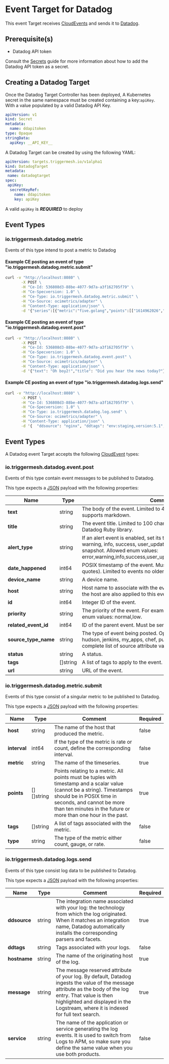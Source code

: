 # Event Target for Datadog

This event Target receives [CloudEvents][ce] and sends it to [Datadog][datadog].

## Prerequisite(s)

- Datadog API token

Consult the [Secrets](../guides/secrets.md) guide for more information about
how to add the Datadog API token as a secret.

## Creating a Datadog Target

Once the Datadog Target Controller has been deployed, A Kubernetes secret in the same namespace must be created containing a key:`apiKey`. With a value populated by a valid Datadog API Key.

```yaml
apiVersion: v1
kind: Secret
metadata:
  name: ddapitoken
type: Opaque
stringData:
  apiKey: __API_KEY__
```

A Datadog Target can be created by using the following YAML:

```yaml
apiVersion: targets.triggermesh.io/v1alpha1
kind: DatadogTarget
metadata:
 name: datadogtarget
spec:
 apiKey:
  secretKeyRef:
    name: ddapitoken
    key: apiKey
```

A valid `apiKey` is ***REQUIRED*** to deploy


## Event Types


### io.triggermesh.datadog.metric

Events of this type intend to post a metric to Datadog

#### Example CE posting an event of type "io.triggermesh.datadog.metric.submit"

```cmd
curl -v "http://localhost:8080" \
       -X POST \
       -H "Ce-Id: 536808d3-88be-4077-9d7a-a3f162705f79" \
       -H "Ce-Specversion: 1.0" \
       -H "Ce-Type: io.triggermesh.datadog.metric.submit" \
       -H "Ce-Source: ocimetrics/adapter" \
       -H "Content-Type: application/json" \
       -d '{"series":[{"metric":"five.golang","points":[["1614962026","14.5"]]}]}'
```


#### Example CE posting an event of type "io.triggermesh.datadog.event.post"

```cmd
curl -v "http://localhost:8080" \
       -X POST \
       -H "Ce-Id: 536808d3-88be-4077-9d7a-a3f162705f79" \
       -H "Ce-Specversion: 1.0" \
       -H "Ce-Type: io.triggermesh.datadog.event.post" \
       -H "Ce-Source: ocimetrics/adapter" \
       -H "Content-Type: application/json" \
       -d '{"text": "Oh boy2!","title": "Did you hear the news today?"}'
```

#### Example CE posting an event of type "io.triggermesh.datadog.logs.send"

```cmd
curl -v "http://localhost:8080" \
       -X POST \
       -H "Ce-Id: 536808d3-88be-4077-9d7a-a3f162705f79" \
       -H "Ce-Specversion: 1.0" \
       -H "Ce-Type: io.triggermesh.datadog.log.send" \
       -H "Ce-Source: ocimetrics/adapter" \
       -H "Content-Type: application/json" \
       -d '{  "ddsource": "nginx", "ddtags": "env:staging,version:5.1", "hostname": "i-012345678", "message": "2019-11-19T14:37:58,995 INFO Hello World", "service": "payment"}'
```

## Event Types

A Datadog event Target accepts the following [CloudEvent][ce] types:

### io.triggermesh.datadog.event.post

Events of this type contain event messages to be published to Datadog.

This type expects a [JSON][ce-jsonformat] payload with the following properties:

| Name  |  Type |  Comment | Required |
| ---|---|---|---|
| **text**|string|The body of the event. Limited to 4000 characters. The text supports markdown. |true|
| **title**|string|The event title. Limited to 100 characters. Use msg_title with the Datadog Ruby library.|true|
| **alert_type**|string|If an alert event is enabled, set its type. For example, error, warning, info, success, user_update, recommendation, and snapshot. Allowed enum values: error,warning,info,success,user_update,recommendation,snapshot. | false|
| **date_happened**|int64|POSIX timestamp of the event. Must be sent as an integer (i.e. no quotes). Limited to events no older than 7 days.| false|
| **device_name**|string|A device name.| false|
| **host**|string|Host name to associate with the event. Any tags associated with the host are also applied to this event.| false|
| **id**|int64|Integer ID of the event.| false|
| **priority**|string|The priority of the event. For example, normal or low. Allowed enum values: normal,low. | false|
| **related_event_id**|int64|ID of the parent event. Must be sent as an integer (i.e. no quotes).| false|
| **source_type_name**|string|The type of event being posted. Option examples include nagios, hudson, jenkins, my_apps, chef, puppet, git, bitbucket, etc. A complete list of source attribute values available here.|false|
| **status**|string|A status.|false|
| **tags**|[]string|A list of tags to apply to the event.|false|
| **url**|string|URL of the event.|false|


### io.triggermesh.datadog.metric.submit

Events of this type consist of a singular metric to be published to Datadog.

This type expects a [JSON][ce-jsonformat] payload with the following properties:

| Name | Type | Comment | Required |
|---|---|---|---|
| **host**|string|The name of the host that produced the metric.|false|
| **interval**|int64|If the type of the metric is rate or count, define the corresponding interval.|false|
| **metric**|string|The name of the timeseries.|true|
| **points**|[][]string|Points relating to a metric. All points must be tuples with timestamp and a scalar value (cannot be a string). Timestamps should be in POSIX time in seconds, and cannot be more than ten minutes in the future or more than one hour in the past.|true|
| **tags**|[]string|A list of tags associated with the metric.|false|
| **type**|string|The type of the metric either count, gauge, or rate.|false|

### io.triggermesh.datadog.logs.send

Events of this type consist log data to be published to Datadog.

This type expects a [JSON][ce-jsonformat] payload with the following properties:

| Name | Type | Comment | Required |
|---|---|---|---|
| **ddsource**|string|The integration name associated with your log: the technology from which the log originated. When it matches an integration name, Datadog automatically installs the corresponding parsers and facets.|true|
| **ddtags**|string|Tags associated with your logs.|false|
| **hostname**|string|The name of the originating host of the log.|true|
| **message**|string|The message reserved attribute of your log. By default, Datadog ingests the value of the message attribute as the body of the log entry. That value is then highlighted and displayed in the Logstream, where it is indexed for full text search.|true|
| **service**|string|The name of the application or service generating the log events. It is used to switch from Logs to APM, so make sure you define the same value when you use both products.|false|

[ce]: https://cloudevents.io/
[ce-jsonformat]: https://github.com/cloudevents/spec/blob/v1.0/json-format.md
[datadog]: https://docs.datadoghq.com
